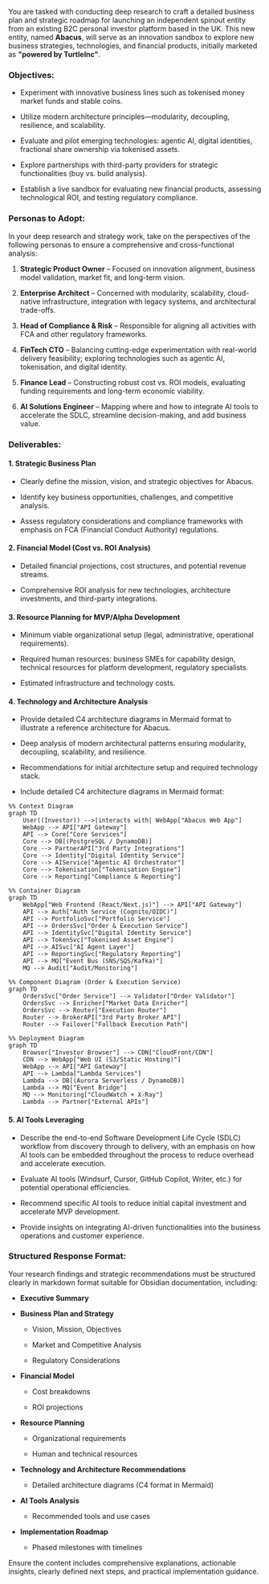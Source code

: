 You are tasked with conducting deep research to craft a detailed business plan and strategic roadmap for launching an independent spinout entity from an existing B2C personal investor platform based in the UK. This new entity, named **Abacus**, will serve as an innovation sandbox to explore new business strategies, technologies, and financial products, initially marketed as **"powered by TurtleInc"**.

### Objectives:

- Experiment with innovative business lines such as tokenised money market funds and stable coins.
    
- Utilize modern architecture principles—modularity, decoupling, resilience, and scalability.
    
- Evaluate and pilot emerging technologies: agentic AI, digital identities, fractional share ownership via tokenised assets.
    
- Explore partnerships with third-party providers for strategic functionalities (buy vs. build analysis).
    
- Establish a live sandbox for evaluating new financial products, assessing technological ROI, and testing regulatory compliance.
    

### Personas to Adopt:

In your deep research and strategy work, take on the perspectives of the following personas to ensure a comprehensive and cross-functional analysis:

1. **Strategic Product Owner** – Focused on innovation alignment, business model validation, market fit, and long-term vision.
    
2. **Enterprise Architect** – Concerned with modularity, scalability, cloud-native infrastructure, integration with legacy systems, and architectural trade-offs.
    
3. **Head of Compliance & Risk** – Responsible for aligning all activities with FCA and other regulatory frameworks.
    
4. **FinTech CTO** – Balancing cutting-edge experimentation with real-world delivery feasibility; exploring technologies such as agentic AI, tokenisation, and digital identity.
    
5. **Finance Lead** – Constructing robust cost vs. ROI models, evaluating funding requirements and long-term economic viability.
    
6. **AI Solutions Engineer** – Mapping where and how to integrate AI tools to accelerate the SDLC, streamline decision-making, and add business value.
    

### Deliverables:

#### 1. Strategic Business Plan

- Clearly define the mission, vision, and strategic objectives for Abacus.
    
- Identify key business opportunities, challenges, and competitive analysis.
    
- Assess regulatory considerations and compliance frameworks with emphasis on FCA (Financial Conduct Authority) regulations.
    

#### 2. Financial Model (Cost vs. ROI Analysis)

- Detailed financial projections, cost structures, and potential revenue streams.
    
- Comprehensive ROI analysis for new technologies, architecture investments, and third-party integrations.
    

#### 3. Resource Planning for MVP/Alpha Development

- Minimum viable organizational setup (legal, administrative, operational requirements).
    
- Required human resources: business SMEs for capability design, technical resources for platform development, regulatory specialists.
    
- Estimated infrastructure and technology costs.
    

#### 4. Technology and Architecture Analysis

- Provide detailed C4 architecture diagrams in Mermaid format to illustrate a reference architecture for Abacus.
    
- Deep analysis of modern architectural patterns ensuring modularity, decoupling, scalability, and resilience.
    
- Recommendations for initial architecture setup and required technology stack.
    
- Include detailed C4 architecture diagrams in Mermaid format:
    

```mermaid
%% Context Diagram
graph TD
    User((Investor)) -->|interacts with| WebApp["Abacus Web App"]
    WebApp --> API["API Gateway"]
    API --> Core["Core Services"]
    Core --> DB[(PostgreSQL / DynamoDB)]
    Core --> PartnerAPI["3rd Party Integrations"]
    Core --> Identity["Digital Identity Service"]
    Core --> AIService["Agentic AI Orchestrator"]
    Core --> Tokenisation["Tokenisation Engine"]
    Core --> Reporting["Compliance & Reporting"]
```

```mermaid
%% Container Diagram
graph TD
    WebApp["Web Frontend (React/Next.js)"] --> API["API Gateway"]
    API --> Auth["Auth Service (Cognito/OIDC)"]
    API --> PortfolioSvc["Portfolio Service"]
    API --> OrdersSvc["Order & Execution Service"]
    API --> IdentitySvc["Digital Identity Service"]
    API --> TokenSvc["Tokenised Asset Engine"]
    API --> AISvc["AI Agent Layer"]
    API --> ReportingSvc["Regulatory Reporting"]
    API --> MQ["Event Bus (SNS/SQS/Kafka)"]
    MQ --> Audit["Audit/Monitoring"]
```

```mermaid
%% Component Diagram (Order & Execution Service)
graph TD
    OrdersSvc["Order Service"] --> Validator["Order Validator"]
    OrdersSvc --> Enricher["Market Data Enricher"]
    OrdersSvc --> Router["Execution Router"]
    Router --> BrokerAPI["3rd Party Broker API"]
    Router --> Failover["Fallback Execution Path"]
```

```mermaid
%% Deployment Diagram
graph TD
    Browser["Investor Browser"] --> CDN["CloudFront/CDN"]
    CDN --> WebApp["Web UI (S3/Static Hosting)"]
    WebApp --> API["API Gateway"]
    API --> Lambda["Lambda Services"]
    Lambda --> DB[(Aurora Serverless / DynamoDB)]
    Lambda --> MQ["Event Bridge"]
    MQ --> Monitoring["CloudWatch + X-Ray"]
    Lambda --> Partner["External APIs"]
```

#### 5. AI Tools Leveraging

- Describe the end-to-end Software Development Life Cycle (SDLC) workflow from discovery through to delivery, with an emphasis on how AI tools can be embedded throughout the process to reduce overhead and accelerate execution.
    
- Evaluate AI tools (Windsurf, Cursor, GitHub Copilot, Writer, etc.) for potential operational efficiencies.
    
- Recommend specific AI tools to reduce initial capital investment and accelerate MVP development.
    
- Provide insights on integrating AI-driven functionalities into the business operations and customer experience.
    

### Structured Response Format:

Your research findings and strategic recommendations must be structured clearly in markdown format suitable for Obsidian documentation, including:

- **Executive Summary**
    
- **Business Plan and Strategy**
    
    - Vision, Mission, Objectives
        
    - Market and Competitive Analysis
        
    - Regulatory Considerations
        
- **Financial Model**
    
    - Cost breakdowns
        
    - ROI projections
        
- **Resource Planning**
    
    - Organizational requirements
        
    - Human and technical resources
        
- **Technology and Architecture Recommendations**
    
    - Detailed architecture diagrams (C4 format in Mermaid)
        
- **AI Tools Analysis**
    
    - Recommended tools and use cases
        
- **Implementation Roadmap**
    
    - Phased milestones with timelines
        

Ensure the content includes comprehensive explanations, actionable insights, clearly defined next steps, and practical implementation guidance.